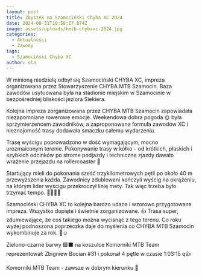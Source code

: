 ```yaml
---
layout: post
title: Zbyszek na Szamociński Chyba XC 2024
date: 2024-08-31T10:58:17.874Z
image: assets/uploads/kmtb-chybaxc-2024.jpg
categories:
  - Aktualności
  - Zawody
tags:
  - Szamociński Chyba XC
author: ola
---
```

W minioną niedzielę odbył się Szamociński CHYBA XC, impreza organizowana przez Stowarzyszenie CHYBA MTB Szamocin. Baza zawodów usytuowana była na stadionie miejskim w Szamocinie w bezpośredniej bliskości jeziora Siekiera.
<!--more-->

Kolejna impreza zorganizowana przez CHYBA MTB Szamocin zapowiadała niezapomniane rowerowe emocje. Weekendowa dobra pogoda 🌞 była sprzymierzeńcem zawodników, a zaproponowana formuła zawodów XC i nieznajomość trasy dodawała smaczku całemu wydarzeniu.

Trasę wyścigu poprowadzono w dość wymagającym, mocno urozmaiconym terenie. Pokonywanie trasy w kółko – od krótkich, płaskich i szybkich odcinków po strome podjazdy i techniczne zjazdy dawało wrażenie przejazdu na rollercoaster 🎢

Startujący mieli do pokonania sześć trzykilometrowych pętli po około 40 m przewyższenia każda. Zawodnicy zdublowani kończyli wyścig na okrążeniu, na którym lider wyścigu przekroczył linię mety. Tak więc trzeba było trzymać tempo. 🚴‍♂️🥵😕

Szamociński CHYBA XC to kolejna bardzo udana i wzorowo przygotowana impreza. Wszystko dopięte i świetnie zorganizowane. 👍 Trasa super, zdumiewające, że coś takiego można wycisnąć z tego terenu. Co roku wyżej podnoszona poprzeczka daje do myślenia co CHYBA MTB Szamocin wykombinuje za rok. 👊☺️

Zielono-czarne barwy 🟩⬛️ na koszulce Komorniki MTB Team reprezentował: Zbigniew Bocian #31 i pokonał 4 pętle w czasie 1:03:15 q👍

Komorniki MTB Team - zawsze w dobrym kierunku 🙂